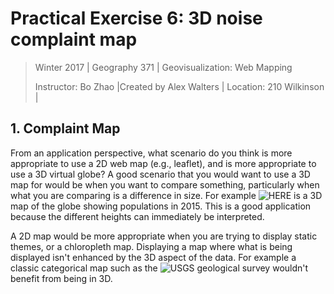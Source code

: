# Practical Exercise 6: 3D noise complaint map

> Winter 2017 | Geography 371 | Geovisualization: Web Mapping
>
> Instructor: Bo Zhao |Created by Alex Walters | Location: 210 Wilkinson | 
>

## 1. Complaint Map
From an application perspective, what scenario do you think is more appropriate to use a 2D web map (e.g., leaflet), and is more appropriate to use a 3D virtual globe?
  A good scenario that you would want to use a 3D map for would be when you want to compare something, particularly when what you are comparing is a difference in size. For example ![HERE](http://metrocosm.com/3d-world-population-globe/) is a 3D map of the globe showing populations in 2015. This is a good application because the different heights can immediately be interpreted.
  
A 2D map would be more appropriate when you are trying to display static themes, or a chloropleth map. Displaying a map where what is being displayed isn't enhanced by the 3D aspect of the data. For example a classic categorical map such as the ![USGS geological survey](https://ngmdb.usgs.gov/mapview/) wouldn't benefit from being in 3D.
